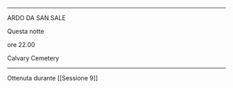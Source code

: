 

-------------------------------

ARDO DA SAN SALE

Questa notte

ore 22.00

Calvary Cemetery

-------------------
Ottenuta durante [[Sessione 9]]

